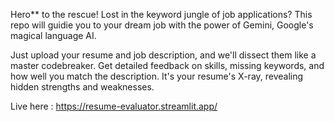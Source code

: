 
Hero** to the rescue! Lost in the keyword jungle of job applications? This repo will guidie you to your dream job with the power of Gemini, Google's magical language AI.

Just upload your resume and job description, and we'll dissect them like a master codebreaker. Get detailed feedback on skills, missing keywords, and how well you match the description. It's your resume's X-ray, revealing hidden strengths and weaknesses.

Live here : https://resume-evaluator.streamlit.app/